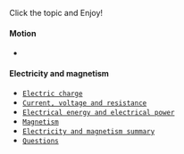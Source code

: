 Click the topic and Enjoy!
#### Motion
-
#### Electricity and magnetism
- [`Electric charge`](https://george1meshveliani.github.io/Hello-Physics/ElectricCharge)
- [`Current, voltage and resistance`](https://george1meshveliani.github.io/Hello-Physics/CurrentVoltageResistance)
- [`Electrical energy and electrical power`](https://george1meshveliani.github.io/Hello-Physics/ElectricalEnergyElectricalPower)
- [`Magnetism`](https://george1meshveliani.github.io/Hello-Physics/Magnetism)
- [`Electricity and magnetism summary`](https://george1meshveliani.github.io/Hello-Physics/EMSummary)
- [`Questions`](https://george1meshveliani.github.io/Hello-Physics/EMQuestions)
